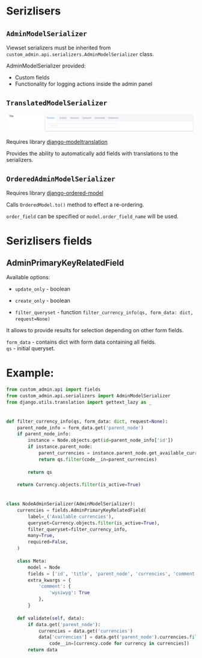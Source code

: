 # Serizlisers

## `AdminModelSerializer`

Viewset serializers must be inherited from `custom_admin.api.serializers.AdminModelSerializer` class.

AdminModelSerializer provided:

- Custom fields
- Functionality for logging actions inside the admin panel

## `TranslatedModelSerializer`

![translations](translations.png)

Requires library [django-modeltranslation](https://pypi.org/project/django-modeltranslation/)

Provides the ability to automatically add fields with translations to the serializers.

## `OrderedAdminModelSerializer`

Requires library [django-ordered-model](https://pypi.org/project/django-ordered-model/)

Calls `OrderedModel.to()` method to effect a re-ordering.

`order_field` can be specified or `model.order_field_name` will be used.

# Serizlisers fields

## AdminPrimaryKeyRelatedField

Available options:

- `update_only` - boolean

- `create_only` - boolean

- `filter_queryset` - function `filter_currency_info(qs, form_data: dict, request=None)`

It allows to provide results for selection depending on other form fields.

`form_data` - contains dict with form data containing all fields.\
`qs` - initial queryset.


# Example:

```python
from custom_admin.api import fields
from custom_admin.api.serializers import AdminModelSerializer
from django.utils.translation import gettext_lazy as _


def filter_currency_info(qs, form_data: dict, request=None):
    parent_node_info = form_data.get('parent_node')
    if parent_node_info:
        instance = Node.objects.get(id=parent_node_info['id'])
        if instance.parent_node:
            parent_currencies = instance.parent_node.get_available_currencies()
            return qs.filter(code__in=parent_currencies)

        return qs

    return Currency.objects.filter(is_active=True)
    

class NodeAdminSerializer(AdminModelSerializer):
    currencies = fields.AdminPrimaryKeyRelatedField(
        label=_('Available currencies'),
        queryset=Currency.objects.filter(is_active=True),
        filter_queryset=filter_currency_info,
        many=True,
        required=False,
    )

    class Meta:
        model = Node
        fields = ['id', 'title', 'parent_node', 'currencies', 'comment']
        extra_kwargs = {
            'comment': {
                'wysiwyg': True
            },
        }

    def validate(self, data):
        if data.get('parent_node'):
            currencies = data.get('currencies')
            data['currencies'] = data.get('parent_node').currencies.filter(
                code__in=[currency.code for currency in currencies])
        return data
```

